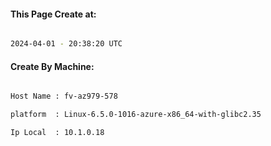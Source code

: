 
   
#### This Page Create at:

```bash

2024-04-01 - 20:38:20 UTC

```

#### Create By Machine:

```bash

Host Name : fv-az979-578

platform  : Linux-6.5.0-1016-azure-x86_64-with-glibc2.35

Ip Local  : 10.1.0.18

```

